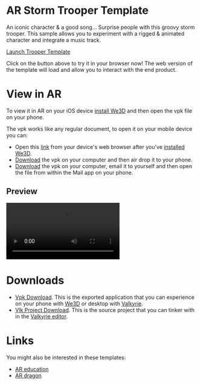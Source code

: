 # AR Storm Trooper Template

An iconic character & a good song... Surprise people with this groovy storm trooper. This sample allows you to experiment with a rigged & animated character and integrate a music track.

<a class="btn btn-primary umami--click--bt_launch_trooper_template" href="/vlk/samples/ar-storm-trooper/Storm-Trooper-Sample-V2.vpk">Launch Trooper Template</a>

Click on the button above to try it in your browser now! The web version of the template will load and allow you to interact with the end product.

# View in AR

To view it in AR on your iOS device <a class="umami--click--bt_download_we3d_ios_appstore__ar-storm-trooper" href="/vlk/downloads#we3d">install We3D</a> and then open the vpk file on your phone.

The vpk works like any regular document, to open it on your mobile device you can:
- Open this [link](https://cdn2.talansoft.com/ftp/samples/Storm-Trooper-Sample-V2.vpk) from your device's web browser after you've <a class="umami--click--bt_download_we3d_ios_appstore__ar-storm-trooper" href="/vlk/downloads#we3d">installed We3D</a>.
- [Download](https://cdn2.talansoft.com/ftp/samples/Storm-Trooper-Sample-V2.vpk) the vpk on your computer and then air drop it to your phone.
- [Download](https://cdn2.talansoft.com/ftp/samples/Storm-Trooper-Sample-V2.vpk) the vpk on your computer, email it to yourself and then open the file from within the Mail app on your phone.

## Preview
![stormtrooper_rig_ar_03](https://cdn2.talansoft.com/ftp/vids/storm_trooper_01/stormtrooper_rig_ar_03.mp4)

# Downloads

- [Vpk Download](https://cdn2.talansoft.com/ftp/samples/Storm-Trooper-Sample-V2.vpk). This is the exported application that you can experience on your phone with [We3D](/vlk/downloads#we3d) or desktop with [Valkyrie](/vlk/downloads#vlk).
- [Vlk Project Download](https://cdn2.talansoft.com/ftp/samples/Storm-Trooper-Sample-V2.zip). This is the source project that you can tinker with in the [Valkyrie editor](/vlk/downloads#vlk).

# Links

You might also be interested in these templates:

- [AR education](./ar-education)
- [AR dragon](./ar-dragon)
